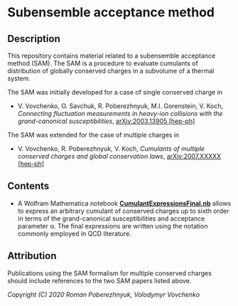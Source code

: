 # Subensemble acceptance method

## Description

This repository contains material related to a subensemble acceptance method (SAM).
The SAM is a procedure to evaluate cumulants of distribution of globally conserved charges in a subvolume of a thermal system.

The SAM was initially developed for a case of single conserved charge in 
- V. Vovchenko, O. Savchuk, R. Poberezhnyuk, M.I. Gorenstein, V. Koch, *Connecting fluctuation measurements in heavy-ion collisions with the grand-canonical susceptibilities*, [arXiv:2003.13905 [hep-ph]](https://arxiv.org/abs/2003.13905)
  
The SAM was extended for the case of multiple charges in
- V. Vovchenko, R. Poberezhnyuk, V. Koch, *Cumulants of multiple conserved charges and global conservation laws*, [arXiv:2007.XXXXX [hep-ph]](https://arxiv.org/abs/2007.XXXXX)

## Contents

- A Wolfram Mathematica notebook [**CumulantExpressionsFinal.nb**](CumulantExpressionsFinal.nb) allows to express an arbitrary cumulant of conserved charges up to sixth order in terms of the grand-canonical susceptibilities and acceptance parameter &alpha;. The final expressions are written using the notation commonly employed in QCD literature.

## Attribution

Publications using the SAM formalism for multiple conserved charges should include references to the two SAM papers listed above.

*Copyright (C) 2020 Roman Poberezhnyuk, Volodymyr Vovchenko*
